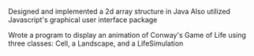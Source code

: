 Designed and implemented a 2d array structure in Java
Also utilized Javascript's graphical user interface package

Wrote a program to display an animation of Conway's Game of Life using three classes: Cell, a Landscape, and a LifeSimulation
